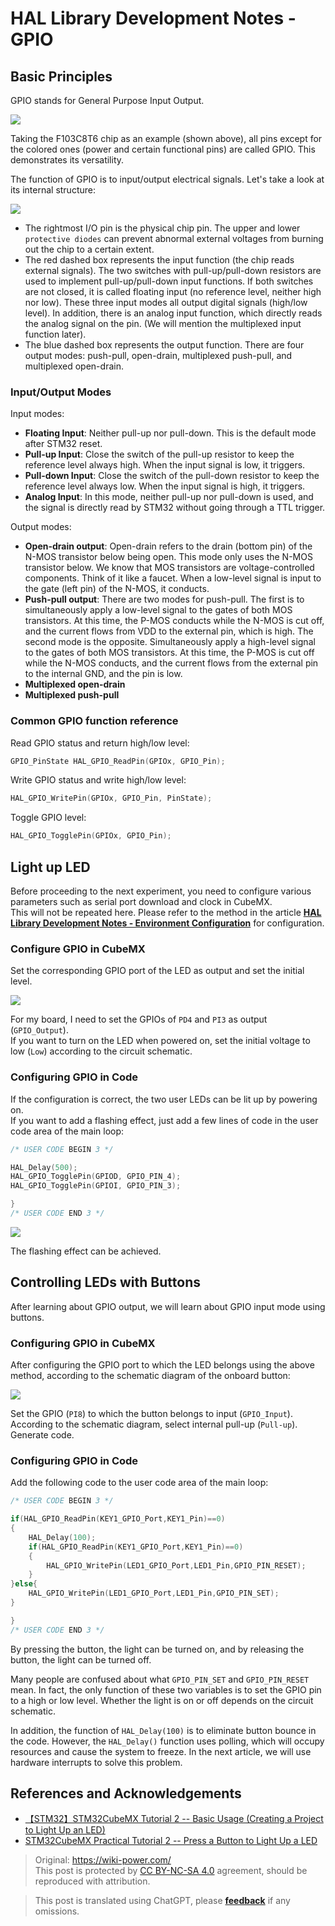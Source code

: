 # HAL Library Development Notes - GPIO

## Basic Principles

GPIO stands for General Purpose Input Output.

![](https://f004.backblazeb2.com/file/wiki-media/img/20200615205256.jpg)

Taking the F103C8T6 chip as an example (shown above), all pins except for the colored ones (power and certain functional pins) are called GPIO. This demonstrates its versatility.

The function of GPIO is to input/output electrical signals. Let's take a look at its internal structure:

![](https://f004.backblazeb2.com/file/wiki-media/img/20200615211744.jpg)

- The rightmost I/O pin is the physical chip pin. The upper and lower `protective diodes` can prevent abnormal external voltages from burning out the chip to a certain extent.
- The red dashed box represents the input function (the chip reads external signals). The two switches with pull-up/pull-down resistors are used to implement pull-up/pull-down input functions. If both switches are not closed, it is called floating input (no reference level, neither high nor low). These three input modes all output digital signals (high/low level). In addition, there is an analog input function, which directly reads the analog signal on the pin. (We will mention the multiplexed input function later).
- The blue dashed box represents the output function. There are four output modes: push-pull, open-drain, multiplexed push-pull, and multiplexed open-drain.

### Input/Output Modes

Input modes:

- **Floating Input**: Neither pull-up nor pull-down. This is the default mode after STM32 reset.
- **Pull-up Input**: Close the switch of the pull-up resistor to keep the reference level always high. When the input signal is low, it triggers.
- **Pull-down Input**: Close the switch of the pull-down resistor to keep the reference level always low. When the input signal is high, it triggers.
- **Analog Input**: In this mode, neither pull-up nor pull-down is used, and the signal is directly read by STM32 without going through a TTL trigger.

Output modes:

- **Open-drain output**: Open-drain refers to the drain (bottom pin) of the N-MOS transistor below being open. This mode only uses the N-MOS transistor below. We know that MOS transistors are voltage-controlled components. Think of it like a faucet. When a low-level signal is input to the gate (left pin) of the N-MOS, it conducts.
- **Push-pull output**: There are two modes for push-pull. The first is to simultaneously apply a low-level signal to the gates of both MOS transistors. At this time, the P-MOS conducts while the N-MOS is cut off, and the current flows from VDD to the external pin, which is high. The second mode is the opposite. Simultaneously apply a high-level signal to the gates of both MOS transistors. At this time, the P-MOS is cut off while the N-MOS conducts, and the current flows from the external pin to the internal GND, and the pin is low.
- **Multiplexed open-drain**
- **Multiplexed push-pull**

### Common GPIO function reference

Read GPIO status and return high/low level:

```c
GPIO_PinState HAL_GPIO_ReadPin(GPIOx, GPIO_Pin);
```

Write GPIO status and write high/low level:

```c
HAL_GPIO_WritePin(GPIOx, GPIO_Pin, PinState);
```

Toggle GPIO level:

```c
HAL_GPIO_TogglePin(GPIOx, GPIO_Pin);
```

## Light up LED

Before proceeding to the next experiment, you need to configure various parameters such as serial port download and clock in CubeMX.  
This will not be repeated here. Please refer to the method in the article [**HAL Library Development Notes - Environment Configuration**](https://wiki-power.com/en/HAL%E5%BA%93%E5%BC%80%E5%8F%91%E7%AC%94%E8%AE%B0-%E7%8E%AF%E5%A2%83%E9%85%8D%E7%BD%AE) for configuration.

### Configure GPIO in CubeMX

Set the corresponding GPIO port of the LED as output and set the initial level.

![](https://f004.backblazeb2.com/file/wiki-media/img/20210205150422.png)

For my board, I need to set the GPIOs of `PD4` and `PI3` as output (`GPIO_Output`).  
If you want to turn on the LED when powered on, set the initial voltage to low (`Low`) according to the circuit schematic.

### Configuring GPIO in Code

If the configuration is correct, the two user LEDs can be lit up by powering on.  
If you want to add a flashing effect, just add a few lines of code in the user code area of the main loop:

```c title="main.c"
/* USER CODE BEGIN 3 */

HAL_Delay(500);
HAL_GPIO_TogglePin(GPIOD, GPIO_PIN_4);
HAL_GPIO_TogglePin(GPIOI, GPIO_PIN_3);

}
/* USER CODE END 3 */
```

![](https://f004.backblazeb2.com/file/wiki-media/img/20210205151322.png)

The flashing effect can be achieved.

## Controlling LEDs with Buttons

After learning about GPIO output, we will learn about GPIO input mode using buttons.

### Configuring GPIO in CubeMX

After configuring the GPIO port to which the LED belongs using the above method, according to the schematic diagram of the onboard button:

![](https://f004.backblazeb2.com/file/wiki-media/img/20210205150422.png)

Set the GPIO (`PI8`) to which the button belongs to input (`GPIO_Input`). According to the schematic diagram, select internal pull-up (`Pull-up`). Generate code.

### Configuring GPIO in Code

Add the following code to the user code area of the main loop:

```c title="main.c"
/* USER CODE BEGIN 3 */

if(HAL_GPIO_ReadPin(KEY1_GPIO_Port,KEY1_Pin)==0)
{
	HAL_Delay(100);
	if(HAL_GPIO_ReadPin(KEY1_GPIO_Port,KEY1_Pin)==0)
	{
		HAL_GPIO_WritePin(LED1_GPIO_Port,LED1_Pin,GPIO_PIN_RESET);
	}
}else{
	HAL_GPIO_WritePin(LED1_GPIO_Port,LED1_Pin,GPIO_PIN_SET);
}

}
/* USER CODE END 3 */
```

By pressing the button, the light can be turned on, and by releasing the button, the light can be turned off.

Many people are confused about what `GPIO_PIN_SET` and `GPIO_PIN_RESET` mean. In fact, the only function of these two variables is to set the GPIO pin to a high or low level. Whether the light is on or off depends on the circuit schematic.

In addition, the function of `HAL_Delay(100)` is to eliminate button bounce in the code. However, the `HAL_Delay()` function uses polling, which will occupy resources and cause the system to freeze. In the next article, we will use hardware interrupts to solve this problem.

## References and Acknowledgements

- [【STM32】STM32CubeMX Tutorial 2 -- Basic Usage (Creating a Project to Light Up an LED)](https://blog.csdn.net/as480133937/article/details/98947162)
- [STM32CubeMX Practical Tutorial 2 -- Press a Button to Light Up a LED](https://blog.csdn.net/weixin_43892323/article/details/104343933)

> Original: <https://wiki-power.com/>  
> This post is protected by [CC BY-NC-SA 4.0](https://creativecommons.org/licenses/by/4.0/deed.en) agreement, should be reproduced with attribution.

> This post is translated using ChatGPT, please [**feedback**](https://github.com/linyuxuanlin/Wiki_MkDocs/issues/new) if any omissions.
